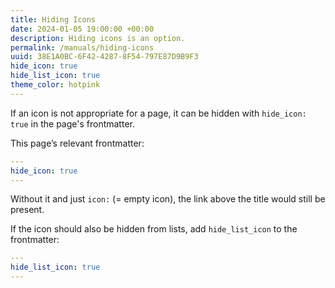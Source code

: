```yaml
---
title: Hiding Icons
date: 2024-01-05 19:00:00 +00:00
description: Hiding icons is an option.
permalink: /manuals/hiding-icons
uuid: 38E1A0BC-6F42-4287-8F54-797E87D9B9F3
hide_icon: true
hide_list_icon: true
theme_color: hotpink
---
```

If an icon is not appropriate for a page, it can be hidden with `hide_icon: true` in the page's frontmatter.

This page’s relevant frontmatter:

```yaml
---
hide_icon: true
---
```

Without it and just `icon:` (= empty icon), the link above the title would still be present.

If the icon should also be hidden from lists, add `hide_list_icon` to the frontmatter:

```yaml
---
hide_list_icon: true
---
```
